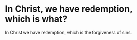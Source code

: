 # In Christ, we have redemption, which is what?

In Christ we have redemption, which is the forgiveness of sins.
